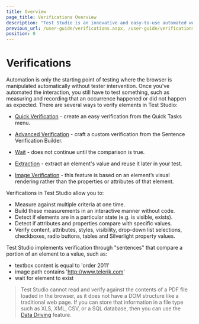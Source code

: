 ```yaml
---
title: Overview
page_title: Verifications Overview
description: "Test Studio is an innovative and easy-to-use automated web, WPF and load testing solution. Test Studio tests support essential technologies like ASP.NET AJAX, Silverlight, PHP and MVC. HTML5, Testing framework, functional testing, performance testing, load testing, exploratory testing, manual testing."
previous_url: /user-guide/verifications.aspx, /user-guide/verifications, /features/verifications/overview
position: 0
---
```


# Verifications


Automation is only the starting point of testing where the browser is manipulated automatically without tester intervention. Once you've automated the interaction, you still have to test something, such as measuring and recording that an occurrence happened or did not happen as expected. There are several ways to verify elements in Test Studio:

- <a href="/features/recorder/verifications/quick-verification" target="_blank">Quick Verification</a> - create an easy verification from the Quick Tasks menu.

- <a href="/features/recorder/verifications/advanced-verification" target="_blank">Advanced Verification</a> - craft a custom verification from the Sentence Verification Builder.

- <a href="/features/recorder/verifications/wait" target="_blank">Wait</a> - does not continue until the comparison is true.

- <a href="/features/recorder/verifications/extraction" target="_blank">Extraction</a> - extract an element's value and reuse it later in your test.

- <a href="/features/recorder/verifications/image-verification" target="_blank">Image Verification</a> - this feature is based on an element’s visual rendering rather than the properties or attributes of that element.

Verifications in Test Studio allow you to:

- Measure against multiple criteria at one time.
- Build these measurements in an interactive manner without code.
- Detect if elements are in a particular state (e.g. is visible, exists).
- Detect if attributes and properties compare with specific values.
- Verify content, attributes, styles, visibility, drop-down list selections, checkboxes, radio buttons, tables and Silverlight property values.

Test Studio implements verification through "sentences" that compare a portion of an element to a value, such as:

- textbox content is equal to 'order 2011'
- image path contains 'http://www.telerik.com'
- wait for element to exist

> Test Studio cannot read and verify against the contents of a PDF file loaded in the browser, as it does not have a DOM structure like a traditional web page. If you can store that information in a file type such as XLS, XML, CSV, or a SQL database, then you can use the <a href="/features/data-driven-testing/Overview" target="blank">Data Driving</a> feature. 





